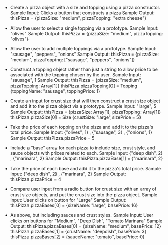 - Create a pizza object with a size and topping using a pizza constructor.
Sample Input: Clicks a button that constructs a pizza
Sample Output: thisPizza = {pizzaSize: "medium", pizzaTopping: "extra cheese"}

- Allow the user to select a single topping via a prototype.
Sample Input: "olives"
Sample Output: thisPizza = {pizzaSize: "medium", pizzaTopping: "olives"}

- Allow the user to add multiple toppings via a prototype.
Sample Input: "sausage", "peppers", "onions"
Sample Output: thisPizza = {pizzaSize: "medium", pizzaTopping: ["sausage", "peppers", "onions"]}

- Construct a topping object rather than just a string to allow price to be associated with the topping chosen by the user.
Sample Input: "sausage", 1
Sample Output: thisPizza = {pizzaSize: "medium", pizzaTopping: Array[1]}
  thisPizza.pizzaTopping[0] = Topping {toppingName: "sausage", toppingPrice: 1}

- Create an input for crust size that will then construct a crust size object and add it to the pizza object via a prototype.
Sample Input: "large", 5
Sample Output: thisPizza = {pizzaSize: Array[1], pizzaTopping: Array[1]}
  thisPizza.pizzaSize[0] = Size {crustSize: "large",sizePrice = 5}

- Take the price of each topping on the pizza and add it to the pizza's total price.
Sample Input: {"olives", 1} , {"sausage", 3} , {"onions", 1}
Sample Output: thisPizza.pizzaPrice = 5

- Include a "base" array for each pizza to include size, crust style, and sauce objects with prices related to each.
Sample Input: {"deep dish", 2} , {"marinara", 2}
Sample Output: thisPizza.pizzaBase[1] = {"marinara", 2}

- Take the price of each base and add it to the pizza's total price.
Sample Input: {"deep dish", 2} , {"marinara", 2}
Sample Output: thisPizza.pizzaPrice = 4

- Compare user input from a radio button for crust size with an array of crust size objects, and put the crust size into the pizza object.
Sample Input: User clicks on button for "Large"
Sample Output: thisPizza.pizzaBases[0] = {sizeName: "large", basePrice: 16}

- As above, but including sauces and crust styles.
Sample Input: User clicks on buttons for "Medium", "Deep Dish", "Tomato Marinara"
Sample Output: thisPizza.pizzaBases[0] = {sizeName: "medium", basePrice: 12}
thisPizza.pizzaBases[1] = {crustName: "deepdish", basePrice: 3}
thisPizza.pizzaBases[2] = {sauceName: "tomato", basePrice: 0}
